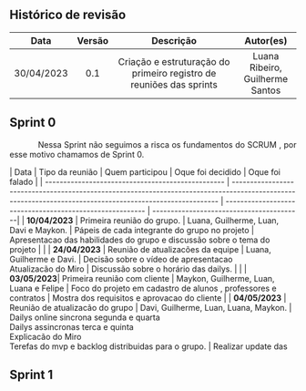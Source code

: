 ## Histórico de revisão

|    Data    | Versão |                                     Descrição                                      |                                           Autor(es)                                            |
| :--------: | :----: | :--------------------------------------------------------------------------------: | :--------------------------------------------------------------------------------------------: |
| 30/04/2023 |  0.1   |          Criação e estruturação do primeiro registro de reuniões das sprints           |                                 Luana Ribeiro, </br>Guilherme Santos                                 |

## Sprint 0 

<p style="text-indent: 50px;text-align: justify;"> Nessa Sprint não seguimos a risca os fundamentos do SCRUM , por esse motivo chamamos de Sprint 0.
</p>

| Data                                 | Tipo da reunião               |              Quem participou           |  Oque foi decidido        |  Oque foi falado                                                                                                                                |
| ------------------------------------------------- | -------------------------------------------------------------------------------------------------------------------------------------------------------- | -------------------------------------------------------- | -----------------------------------------| 
| <b>10/04/2023</b> | Primeira reunião do grupo.       | Luana, Guilherme, Luan, Davi e Maykon.      |  Pápeis de cada integrante do grupo no projeto | Apresentacao das habilidades do grupo e discussão sobre o tema do projeto |                                                |
| <b>24/04/2023</b> | Reunião de atualizacões da equipe                            | Luana, Guilherme e Davi.         | Decisão sobre o vídeo de apresentacao </br>  Atualizacão do Miro    | Discussão sobre o horário das dailys.   |                                                        |
| <b>03/05/2023</b>| Primeira reunião com cliente                |  Maykon, Guilherme, Luan, Luana e Felipe    |   Foco do projeto em cadastro de alunos , professores e contratos | Mostra dos requisitos e aprovacao do cliente |
| <b>04/05/2023</b> |  Reunião de atualizacão do grupo                                 |  Davi, Guilherme, Luan, Luana, Maykon. | Dailys online sincrona segunda e quarta </br> Dailys assincronas terca e quinta </br> Explicacão do Miro </br> Terefas do mvp e backlog distribuidas para o grupo. | Realizar update das 


## Sprint 1

